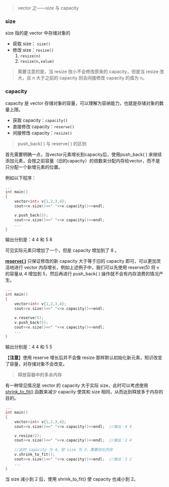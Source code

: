 

> vector 之——size 与 capacity



### size

size 指的是 vector 中存储对象的

* 获取 size： `size()`
* 修改 size：`resize()`
    1. `resize(n)`
    2. `resize(n,value)`

> 需要注意的是，当 resize 改小不会修改原来的 capacity，但是当 resize 改大，且 n 大于之前的 capacity 则会间接修改 capacity 的值为 n。



### capacity

capacity 是 vector 存储对象的容量，可以理解为容纳能力，也就是存储对象的数量上限。

* 获取 capacity：`capacity()`
* 直接修改 capacity：`reserve()`
* 间接修改 capacity：`resize()`





> push_back( ) 与 reserve( ) 的区别

首先需要明确一点，当vector元素增长到capacity后，使用push_back( ) 来继续添加元素，会按之前容量（旧的capacity）的倍数来分配内存给vector，而不是只分配一个新增元素的位置。

例如以下程序：

```c++
...
int main()
{
    vector<int> v{1,2,3,4};
    cout<<v.size()<<" "<<v.capacity()<<endl;

    v.push_back(5);
    cout<<v.size()<<" "<<v.capacity()<<endl;
    ...
}
```

输出分别是：4 4 和 5 8 

可见实际元素只增加了一个，但是 capacity 增加到了 8 。



[**reserve( )**](https://cplusplus.com/reference/vector/vector/reserve/) 只保证修改的新 capacity 大于等于旧的 capacity 即可，可以更加灵活地进行 vector 内存增长，例如上述例子中，我们可以先使用 reserve(5) 将 v 的容量从 4 增加到 5，然后再进行 push_back( ) 操作就不会有内存浪费的情况产生。

```c++
...
int main()
{
    vector<int> v{1,2,3,4};
    cout<<v.size()<<" "<<v.capacity()<<endl;

    v.reserve(5);
    v.push_back(5);
    cout<<v.size()<<" "<<v.capacity()<<endl;
    ...
}
```

输出分别是：4 4 和 5 5

【**注意**】使用 reserve 增长后并不会像 resize 那样默认初始化新元素，知识改变了容量，对存储对象不会改变。



> 释放容器中的多余内存

有一种常见情况是 vector 的 capacity 大于实际 size，此时可以考虑使用 [shrink_to_fit()](https://cplusplus.com/reference/vector/vector/shrink_to_fit/) 函数来减少 capacity 使其和 size 相同，从而达到释放多于内存的目的。

```c++
...
int main()
{
    vector<int> v{1,2,3,4};
    cout<<v.size()<<" "<<v.capacity()<<endl;  //输出：4 4

    v.resize(2);
    cout<<v.size()<<" "<<v.capacity()<<endl;  //输出：2 4
    
    //此时 capacity 为 4，但 size 为 2，需要优化内存
	v.shrink_to_fit();
    cout<<v.size()<<" "<<v.capacity()<<endl;  //输出：2 2
    ...
}
```

当 size 减小到 2 后，使用 shrink_to_fit() 使 capacity 也减小到 2。